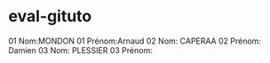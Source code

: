 # eval-gituto

01 Nom:MONDON
01 Prénom:Arnaud
02 Nom: CAPERAA
02 Prénom: Damien
03 Nom: PLESSIER
03 Prénom:
